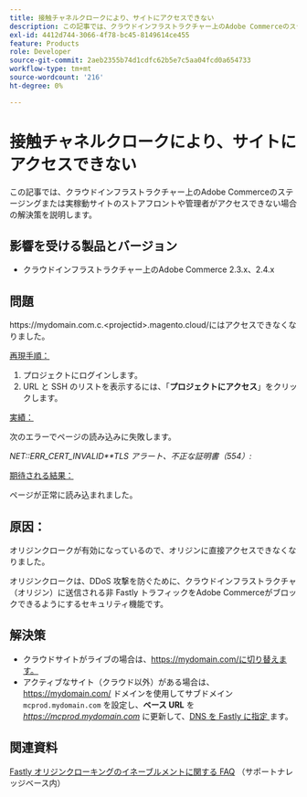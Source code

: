 ```yaml
---
title: 接触チャネルクロークにより、サイトにアクセスできない
description: この記事では、クラウドインフラストラクチャー上のAdobe Commerceのステージングまたは実稼動サイトのストアフロントや管理者がアクセスできない場合の解決策を説明します。
exl-id: 4412d744-3066-4f78-bc45-8149614ce455
feature: Products
role: Developer
source-git-commit: 2aeb2355b74d1cdfc62b5e7c5aa04fcd0a654733
workflow-type: tm+mt
source-wordcount: '216'
ht-degree: 0%

---
```


# 接触チャネルクロークにより、サイトにアクセスできない

この記事では、クラウドインフラストラクチャー上のAdobe Commerceのステージングまたは実稼動サイトのストアフロントや管理者がアクセスできない場合の解決策を説明します。

## 影響を受ける製品とバージョン

* クラウドインフラストラクチャー上のAdobe Commerce 2.3.x、2.4.x

## 問題

https:/&#x200B;/mydomain.com.c.&lt;projectid>.magento.cloud/にはアクセスできなくなりました。

<u> 再現手順：</u>

1. プロジェクトにログインします。
1. URL と SSH のリストを表示するには、「**プロジェクトにアクセス**」をクリックします。

<u> 実績：</u>

次のエラーでページの読み込みに失敗します。

*NET::ERR\_CERT\_INVALID**TLS アラート、不正な証明書（554）:*

<u> 期待される結果：</u>

ページが正常に読み込まれました。

## 原因：

オリジンクロークが有効になっているので、オリジンに直接アクセスできなくなりました。

オリジンクロークは、DDoS 攻撃を防ぐために、クラウドインフラストラクチャ（オリジン）に送信される非 Fastly トラフィックをAdobe Commerceがブロックできるようにするセキュリティ機能です。

## 解決策

* クラウドサイトがライブの場合は、https://mydomain.com/に切り替えます。
* アクティブなサイト（クラウド以外）がある場合は、https://mydomain.com/ ドメインを使用してサブドメイン `mcprod.mydomain.com` を設定し、**ベース URL** を *https://mcprod.mydomain.com* に更新して、[DNS を Fastly に指定 ](https://experienceleague.adobe.com/en/docs/commerce-cloud-service/user-guide/cdn/setup-fastly/fastly-configuration#update-dns-configuration-with-development-settings) ます。

## 関連資料

[Fastly オリジンクローキングのイネーブルメントに関する FAQ](/help/faq/general/fastly-origin-cloaking-enablement-faq.md) （サポートナレッジベース内）
